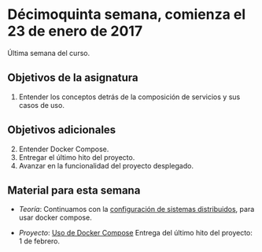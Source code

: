 # Décimoquinta semana, comienza el 23 de enero de 2017

Última semana del curso.

## Objetivos de la asignatura

1. Entender los conceptos detrás de la composición de servicios y sus casos de uso.

## Objetivos adicionales

2. Entender Docker Compose.
3. Entregar el último hito del proyecto.
4. Avanzar en la funcionalidad del proyecto desplegado.

## Material para esta semana

* *Teoría*: Continuamos con
  la
  [configuración de sistemas distribuidos](http://jj.github.io/CC/documentos/temas/Contenedores#composici%C3%B3n-de-servicios-con-docker-compose),
  para usar docker compose.


* *Proyecto*: [Uso de Docker Compose](http://jj.github.io/CC/documentos/proyecto/6.Compose) Entrega del último hito del proyecto: 1 de febrero. 
